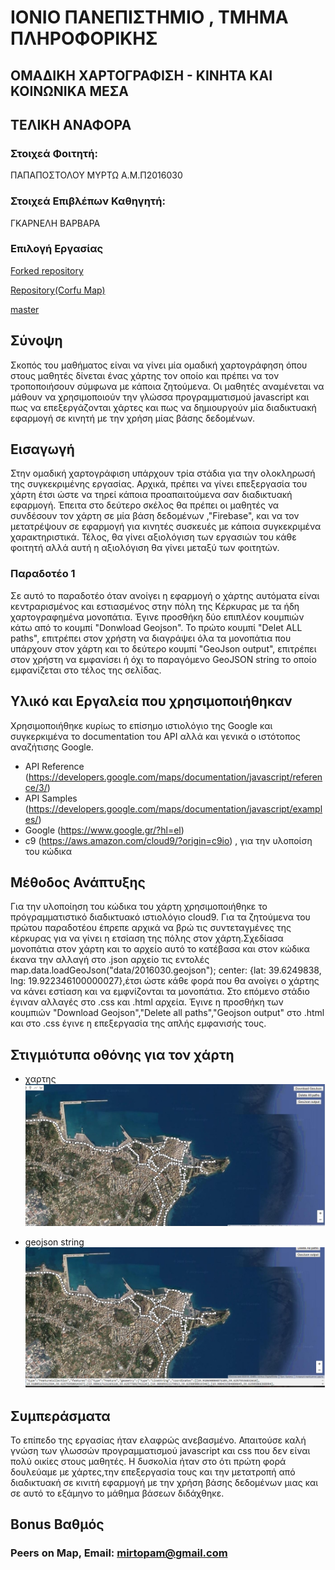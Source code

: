 # ΙΟΝΙΟ ΠΑΝΕΠΙΣΤΗΜΙΟ , ΤΜΗΜΑ ΠΛΗΡΟΦΟΡΙΚΗΣ 
## ΟΜΑΔΙΚΗ ΧΑΡΤΟΓΡΑΦΙΣΗ - ΚΙΝΗΤΑ ΚΑΙ ΚΟΙΝΩΝΙΚΑ ΜΕΣΑ
## ΤΕΛΙΚΗ ΑΝΑΦΟΡΑ

### Στοιχεά Φοιτητή: 

ΠΑΠΑΠΟΣΤΟΛΟΥ ΜΥΡΤΩ  Α.Μ.Π2016030

### Στοιχεά Επιβλέπων Καθηγητή: 
ΓΚΑΡΝΕΛΗ ΒΑΡΒΑΡΑ  


### Επιλογή Εργασίας   
[Forked repository](https://github.com/MyrtoP/cscw)
  
[ Repository(Corfu Map)](https://github.com/MyrtoP/corfu-map)
    
[master](https://myrtop.github.io/corfu-map/)


## Σύνοψη 
Σκοπός του μαθήματος είναι να γίνει μία ομαδική χαρτογράφηση όπου στους μαθητές δίνεται ένας χάρτης τον οποίο και πρέπει  να τον τροποποιήσουν σύμφωνα με κάποια ζητούμενα. Οι μαθητές αναμένεται να μάθουν να χρησιμοποιούν την γλώσσα προγραμματισμού javascript και πως να επεξεργάζονται χάρτες και πως να δημιουργούν μία διαδικτυακή εφαρμογή σε κινητή με την χρήση μίας βάσης δεδομένων.

## Εισαγωγή  
Στην ομαδική χαρτογράφιση υπάρχουν τρία στάδια για την ολοκληρωσή της συγκεκριμένης εργασίας. Αρχικά, πρέπει να γίνει επεξεργασία του χάρτη έτσι ώστε να τηρεί κάποια προαπαιτούμενα σαν διαδικτυακή εφαρμογή. Έπειτα στο δεύτερο σκέλος θα πρέπει οι μαθητές να συνδέσουν τον χάρτη σε μία βάση δεδομένων ,"Firebase", και να τον μετατρέψουν σε εφαρμογή για κινητές συσκευές με κάποια συγκεκριμένα χαρακτηριστικά. Τέλος, θα γίνει αξιολόγιση των εργασιών του κάθε φοιτητή αλλά αυτή η αξιολόγιση θα γίνει μεταξύ των φοιτητών. 

### Παραδοτέο 1  
Σε αυτό το παραδοτέο όταν ανοίγει η εφαρμογή ο χάρτης αυτόματα 
είναι κεντραρισμένος και εστιασμένος στην πόλη της Κέρκυρας με 
τα ήδη χαρτογραφημένα μονοπάτια.
Έγινε προσθήκη δύο επιπλέον κουμπιών κάτω από το κουμπί 
"Donwload Geojson". Το πρώτο κουμπί "Delet ALL paths", επιτρέπει στον χρήστη 
να διαγράψει όλα τα μονοπάτια που υπάρχουν στον χάρτη και το 
δεύτερο κουμπί "GeoJson output", επιτρέπει στον χρήστη να εμφανίσει ή 
όχι το παραγόμενο GeoJSON string το οποίο εμφανίζεται στο τέλος της σελίδας.

## Υλικό και Εργαλεία που χρησιμοποιήθηκαν  
Χρησιμοποιήθηκε κυρίως το επίσημο ιστιολόγιο της Google και συγκερκιμένα το documentation του API αλλά και γενικά ο ιστότοπος αναζήτισης Google. 
- API Reference (https://developers.google.com/maps/documentation/javascript/reference/3/)  
- API Samples (https://developers.google.com/maps/documentation/javascript/examples/)
- Google (https://www.google.gr/?hl=el)
- c9 (https://aws.amazon.com/cloud9/?origin=c9io) , για την υλοποίση του κώδικα

## Μέθοδος Ανάπτυξης  
Για την υλοποίηση του κώδικα του χάρτη χρησιμοποιήθηκε το πρόγραμματιστικό διαδικτυακό ιστιολόγιο cloud9. Για τα ζητούμενα του πρώτου παραδοτέου έπρεπε αρχικά να βρώ τις συντεταγμένες της κέρκυρας για να γίνει η ετσίαση της πόλης στον χάρτη.Σχεδίασα μονοπάτια στον χάρτη και το αρχείο αυτό το κατέβασα και στον κώδικα έκανα την αλλαγή στο .json αρχείο τις εντολές map.data.loadGeoJson("data/2016030.geojson"); center: {lat: 39.6249838, lng: 19.922346100000027},έτσι ώστε κάθε φορά που θα ανοίγει ο χάρτης να κάνει εστίαση και να εμφνίζονται τα μονοπάτια. Στο επόμενο στάδιο έγιναν αλλαγές στο .css και .html αρχεία. Έγινε η προσθήκη των κουμπιών "Download Geojson","Delete all paths","Geojson output" στο .html και στο .css έγινε η επεξεργασία της απλής εμφανισής τους. 

## Στιγμιότυπα οθόνης για τον χάρτη
   - χαρτης ![χαρτης](https://github.com/MyrtoP/corfu-map/blob/master/images/%CE%9D%CE%AD%CE%B1%20%CE%B5%CE%B9%CE%BA%CF%8C%CE%BD%CE%B1%20bitmap.jpg)
     
   - geojson string ![string](https://github.com/MyrtoP/corfu-map/blob/master/images/%CE%9D%CE%AD%CE%B1%20%CE%B5%CE%B9%CE%BA%CF%8C%CE%BD%CE%B1%20bitmap2.jpg)

## Συμπεράσματα  
Το επίπεδο της εργασίας ήταν ελαφρώς ανεβασμένο. Απαιτούσε καλή γνώση των γλωσσών προγραμματισμού javascript και css που δεν είναι πολύ οικίες στους μαθητές. Η δυσκολία ήταν στο ότι πρώτη φορά δουλεύαμε με χάρτες,την επεξεργασία τους και την μετατροπή από διαδικτυακή σε κινιτή εφαρμογή με την χρήση βάσης δεδομένων μιας και σε αυτό το εξάμηνο το μάθημα βάσεων διδάχθηκε.
## Bonus Βαθμός  
### Peers on Map, Email: mirtopam@gmail.com
